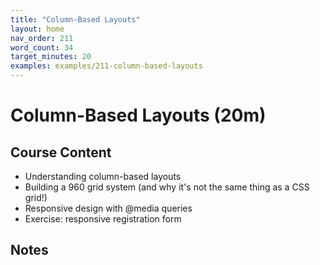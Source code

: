 ```yaml
---
title: "Column-Based Layouts"
layout: home
nav_order: 211
word_count: 34
target_minutes: 20
examples: examples/211-column-based-layouts
---
```

# Column-Based Layouts (20m)

## Course Content

- Understanding column-based layouts
- Building a 960 grid system (and why it's not the same thing as a CSS grid!)
- Responsive design with @media queries
- Exercise: responsive registration form

## Notes













